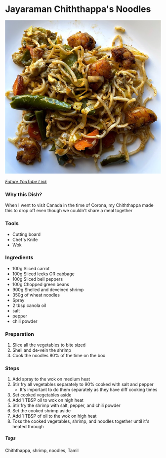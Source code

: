 # Jayaraman Chiththappa's Noodles
![Images](../images/noodles-chiththappa.png)

[*Future YouTube Link*]()

### Why this Dish?
When I went to visit Canada in the time of Corona, my Chiththappa made this to drop off even though we couldn't share a meal together

### Tools
* Cutting board
* Chef's Knife
* Wok

### Ingredients
* 100g Sliced carrot
* 100g Sliced leeks OR cabbage
* 100g Sliced bell peppers
* 100g Chopped green beans
* 900g Shelled and deveined shrimp
* 350g of wheat noodles
* Spray
* 2 tbsp canola oil
* salt
* pepper
* chili powder

### Preparation
1. Slice all the vegetables to bite sized
1. Shell and de-vein the shrimp
1. Cook the noodles 80% of the time on the box

### Steps
1. Add spray to the wok on medium heat
1. Stir fry all vegetables separately to 90% cooked with salt and pepper
    * It's important to do them separately as they have diff cooking times
1. Set cooked vegetables aside
1. Add 1 TBSP oil to wok on high heat
1. Stir fry the shrimp with salt, pepper, and chili powder
1. Set the cooked shrimp aside
1. Add 1 TBSP of oil to the wok on high heat
1. Toss the cooked vegetables, shrimp, and noodles together until it's heated through

##### Tags
Chiththappa, shrimp, noodles, Tamil